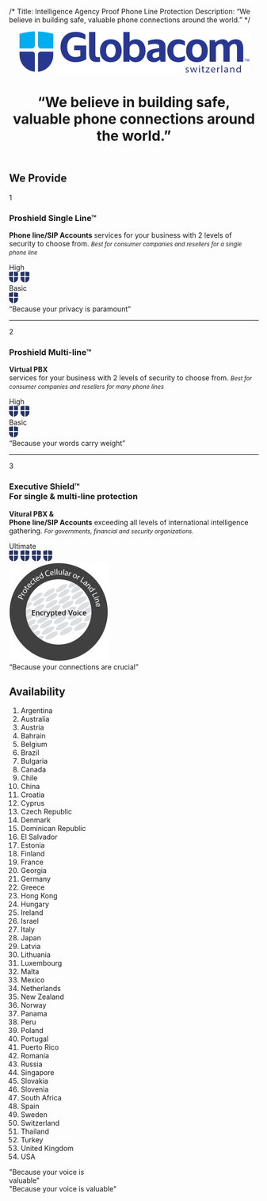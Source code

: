 /*
Title: Intelligence Agency Proof Phone Line Protection
Description: “We believe in building safe, valuable phone connections around the world.”
*/

<header class="text-center" id="header">
	<div class="container">
		<img src="themes/bootstrap/img/logo.png" alt="Globacom" width="465" height="85" class="img-responsive hidden-xs logo">
		<div class="tagline">
			<div class="row">
				<div class="col-md-12 col-lg-8 col-lg-offset-2">
					<h1>“We believe in building safe, valuable phone connections around the world.”</h1>
				</div>
			</div>
		</div>
	</div>
</header>

<section class="one" id="we-provide">
	<div class="container">
		<h2>We Provide <span class="divider">&nbsp;</span></h2>
		<div class="row consumer">
			<div class="col-sm-2 col-md-2 big-number">
				1
			</div>
			<div class="col-sm-10 col-md-4">
				<h3>Proshield Single Line<span class="tm">&trade;</span></h3>
				<p class="lead"><strong>Phone line/SIP Accounts</strong> services for your business with 2 levels of security to choose from. <span><small><em>Best for consumer companies and resellers for a single phone line</em></small></span></p>
			</div>
			<div class="col-sm-12 col-md-3 levels levels-consumer">
				<div class="level">
					<span>High</span>
					<div class="rating pull-right">
						<img src="themes/bootstrap/img/shield-blue.png" width="19" height="22" alt="Shield">
						<img src="themes/bootstrap/img/shield-blue.png" width="19" height="22" alt="Shield">
					</div>
				</div>
				<div class="level">
					<span>Basic</span>
					<div class="rating pull-right">
						<img src="themes/bootstrap/img/shield-blue.png" width="19" height="22" alt="Shield">
					</div>
				</div>
			</div>
			<div class="col-sm-12 col-md-3 text-center belief">
				“Because your privacy is paramount”
			</div>
		</div>
		<hr>
		<div class="row consumer">
			<div class="col-sm-2 col-md-2 big-number">
				2
			</div>
			<div class="col-sm-10 col-md-4">
				<h3>Proshield Multi-line<span class="tm">&trade;</span></h3>
				<p class="lead"><strong>Virtual PBX</strong><br> services for your business with 2 levels of security to choose from. <span><small><em>Best for consumer companies and resellers for many phone lines</em></small></span></p>
			</div>
			<div class="col-sm-12 col-md-3 levels levels-consumer">
				<div class="level">
					<span>High</span>
					<div class="rating pull-right">
						<img src="themes/bootstrap/img/shield-blue.png" width="19" height="22" alt="Shield">
						<img src="themes/bootstrap/img/shield-blue.png" width="19" height="22" alt="Shield">
					</div>
				</div>
				<div class="level">
					<span>Basic</span>
					<div class="rating pull-right">
						<img src="themes/bootstrap/img/shield-blue.png" width="19" height="22" alt="Shield">
					</div>
				</div>
			</div>
			<div class="col-sm-12 col-md-3 text-center belief">
				“Because your words carry weight”
			</div>
		</div>
		<hr>
		<div class="row executive">
			<div class="col-sm-2 col-md-2 big-number">
				3
			</div>
			<div class="col-sm-10 col-md-4">
				<h3>Executive Shield<span class="tm">&trade;</span><br>
					<span class="small">For single &amp; multi-line protection</span></h3>
				<p class="lead"><strong>Vitural PBX &amp; <br> Phone line/SIP Accounts</strong> exceeding all levels of international intelligence gathering. <span><small><em>For governments, financial and security organizations.</em></small></span></p>
			</div>
			<div class="col-sm-12 col-md-3 levels levels-executive">
				<div class="level">
					<span>Ultimate</span>
					<div class="rating pull-right">
						<img src="themes/bootstrap/img/shield-blue.png" width="19" height="22" alt="Shield">
						<img src="themes/bootstrap/img/shield-blue.png" width="19" height="22" alt="Shield">
						<img src="themes/bootstrap/img/shield-blue.png" width="19" height="22" alt="Shield">
						<img src="themes/bootstrap/img/shield-blue.png" width="19" height="22" alt="Shield">
					</div>
				</div>
				<div class="level">
					<img src="themes/bootstrap/img/phone-line2.png" alt="" width="201" height="199" class="img-responsive center-block">
				</div>
			</div>
			<div class="col-sm-12 col-md-3 text-center belief">
				“Because your connections are crucial”
			</div>
		</div>
	</div>
</section>

<section class="two" id="availability">
	<div class="container">
		<h2>Availability <span class="divider">&nbsp;</span></h2>
		<div class="row">
			<div class="col-md-8 col-md-offset-1">
				<ol class="list-unstyled countries">
					<li>Argentina</li>
					<li>Australia</li>
					<li>Austria</li>
					<li>Bahrain</li>
					<li>Belgium</li>
					<li>Brazil</li>
					<li>Bulgaria</li>
					<li>Canada</li>
					<li>Chile</li>
					<li>China</li>
					<li>Croatia</li>
					<li>Cyprus</li>
					<li>Czech Republic</li>
					<li>Denmark</li>
					<li>Dominican Republic</li>
					<li>El Salvador</li>
					<li>Estonia</li>
					<li>Finland</li>
					<li>France</li>
					<li>Georgia</li>
					<li>Germany</li>
					<li>Greece</li>
					<li>Hong Kong</li>
					<li>Hungary</li>
					<li>Ireland</li>
					<li>Israel</li>
					<li>Italy</li>
					<li>Japan</li>
					<li>Latvia</li>
					<li>Lithuania</li>
					<li>Luxembourg</li>
					<li>Malta</li>
					<li>Mexico</li>
					<li>Netherlands</li>
					<li>New Zealand</li>
					<li>Norway</li>
					<li>Panama</li>
					<li>Peru</li>
					<li>Poland</li>
					<li>Portugal</li>
					<li>Puerto Rico</li>
					<li>Romania</li>
					<li>Russia</li>
					<li>Singapore</li>
					<li>Slovakia</li>
					<li>Slovenia</li>
					<li>South Africa</li>
					<li>Spain</li>
					<li>Sweden</li>
					<li>Switzerland</li>
					<li>Thailand</li>
					<li>Turkey</li>
					<li>United Kingdom</li>
					<li>USA</li>
				</ol>
			</div>
			<div class="col-md-3 visible-md visible-lg text-center belief">
				"Because your voice is <br>valuable"
			</div>
			<div class="col-md-3 visible-sm visible-xs text-center belief">
				"Because your voice is valuable"
			</div>
		</div>
	</div>
</section>

